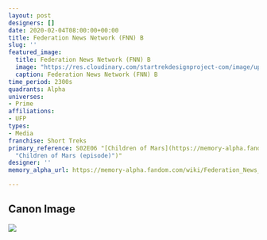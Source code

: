 ```yaml
---
layout: post
designers: []
date: 2020-02-04T08:00:00+00:00
title: Federation News Network (FNN) B
slug: ''
featured_image:
  title: Federation News Network (FNN) B
  image: "https://res.cloudinary.com/startrekdesignproject-com/image/upload/v1580836966/FNN-B.png"
  caption: Federation News Network (FNN) B
time_period: 2300s
quadrants: Alpha
universes:
- Prime
affiliations:
- UFP
types:
- Media
franchise: Short Treks
primary_reference: S02E06 "[Children of Mars](https://memory-alpha.fandom.com/wiki/Children_of_Mars_(episode)
  "Children of Mars (episode)")"
designer: ''
memory_alpha_url: https://memory-alpha.fandom.com/wiki/Federation_News_Network

---
```

## Canon Image

![](https://res.cloudinary.com/startrekdesignproject-com/image/upload/v1580836966/ShortTrek_FNN_1.jpg)